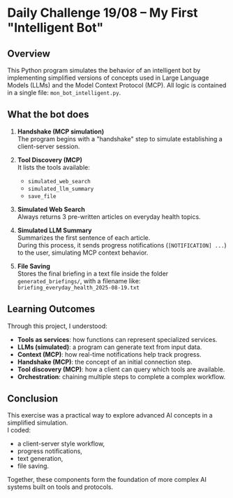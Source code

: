 # Daily Challenge 19/08 – My First "Intelligent Bot"

## Overview
This Python program simulates the behavior of an intelligent bot by implementing simplified versions of concepts used in Large Language Models (LLMs) and the Model Context Protocol (MCP). All logic is contained in a single file: `mon_bot_intelligent.py`.

## What the bot does
1. **Handshake (MCP simulation)**  
   The program begins with a "handshake" step to simulate establishing a client-server session.

2. **Tool Discovery (MCP)**  
   It lists the tools available:  
   - `simulated_web_search`  
   - `simulated_llm_summary`  
   - `save_file`

3. **Simulated Web Search**  
   Always returns 3 pre-written articles on everyday health topics.

4. **Simulated LLM Summary**  
   Summarizes the first sentence of each article.  
   During this process, it sends progress notifications (`[NOTIFICATION] ...`) to the user, simulating MCP context behavior.

5. **File Saving**  
   Stores the final briefing in a text file inside the folder `generated_briefings/`, with a filename like:  
   `briefing_everyday_health_2025-08-19.txt`

## Learning Outcomes
Through this project, I understood:
- **Tools as services**: how functions can represent specialized services.  
- **LLMs (simulated)**: a program can generate text from input data.  
- **Context (MCP)**: how real-time notifications help track progress.  
- **Handshake (MCP)**: the concept of an initial connection step.  
- **Tool discovery (MCP)**: how a client can query which tools are available.  
- **Orchestration**: chaining multiple steps to complete a complex workflow.

## Conclusion
This exercise was a practical way to explore advanced AI concepts in a simplified simulation.  
I coded:  
- a client-server style workflow,  
- progress notifications,  
- text generation,  
- file saving.  

Together, these components form the foundation of more complex AI systems built on tools and protocols.
